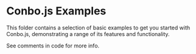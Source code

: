 Conbo.js Examples
=================

This folder contains a selection of basic examples to get you started with
Conbo.js, demonstrating a range of its features and functionality.

See comments in code for more info.
